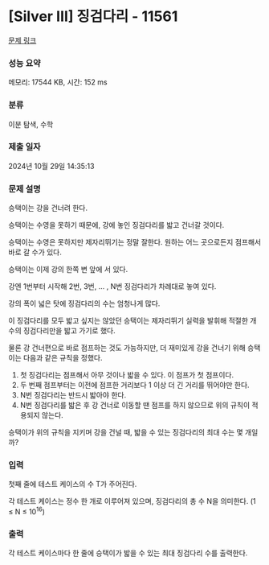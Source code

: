 # [Silver III] 징검다리 - 11561 

[문제 링크](https://www.acmicpc.net/problem/11561) 

### 성능 요약

메모리: 17544 KB, 시간: 152 ms

### 분류

이분 탐색, 수학

### 제출 일자

2024년 10월 29일 14:35:13

### 문제 설명

<p>승택이는 강을 건너려 한다.</p>

<p>승택이는 수영을 못하기 때문에, 강에 놓인 징검다리를 밟고 건너갈 것이다.</p>

<p>승택이는 수영은 못하지만 제자리뛰기는 정말 잘한다. 원하는 어느 곳으로든지 점프해서 바로 갈 수가 있다.</p>

<p>승택이는 이제 강의 한쪽 변 앞에 서 있다.</p>

<p>강엔 1번부터 시작해 2번, 3번, ... , N번 징검다리가 차례대로 놓여 있다.</p>

<p>강의 폭이 넓은 탓에 징검다리의 수는 엄청나게 많다.</p>

<p>이 징검다리를 모두 밟고 싶지는 않았던 승택이는 제자리뛰기 실력을 발휘해 적절한 개수의 징검다리만을 밟고 가기로 했다.</p>

<p>물론 강 건너편으로 바로 점프하는 것도 가능하지만, 더 재미있게 강을 건너기 위해 승택이는 다음과 같은 규칙을 정했다.</p>

<ol>
	<li>첫 징검다리는 점프해서 아무 것이나 밟을 수 있다. 이 점프가 첫 점프이다.</li>
	<li>두 번째 점프부터는 이전에 점프한 거리보다 1 이상 더 긴 거리를 뛰어야만 한다.</li>
	<li>N번 징검다리는 반드시 밟아야 한다.</li>
	<li>N번 징검다리를 밟은 후 강 건너로 이동할 땐 점프를 하지 않으므로 위의 규칙이 적용되지 않는다.</li>
</ol>

<p>승택이가 위의 규칙을 지키며 강을 건널 때, 밟을 수 있는 징검다리의 최대 수는 몇 개일까?</p>

### 입력 

 <p>첫째 줄에 테스트 케이스의 수 T가 주어진다.</p>

<p>각 테스트 케이스는 정수 한 개로 이루어져 있으며, 징검다리의 총 수 N을 의미한다. (1 ≤ N ≤ 10<sup>16</sup>)</p>

### 출력 

 <p>각 테스트 케이스마다 한 줄에 승택이가 밟을 수 있는 최대 징검다리 수를 출력한다.</p>

